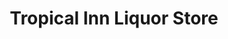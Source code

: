 ---
title: "Tropical Inn Liquor Store"
url: /lloydminster/tropical-inn-liquor-store/
shop: Spirituosen
---